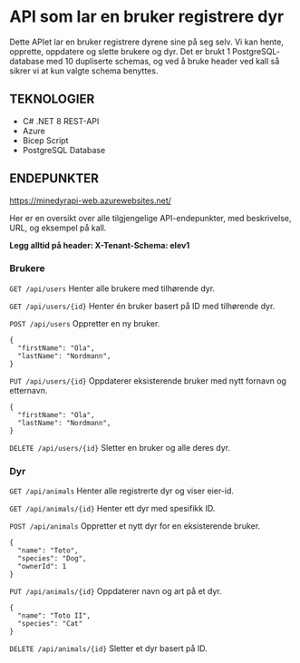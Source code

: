 # API som lar en bruker registrere dyr
Dette APIet lar en bruker registrere dyrene sine på seg selv. Vi kan hente, opprette, oppdatere og slette brukere og dyr.
Det er brukt 1 PostgreSQL- database med 10 dupliserte schemas, og ved å bruke header ved kall så sikrer vi at kun valgte schema benyttes.

## TEKNOLOGIER
- C# .NET 8 REST-API
- Azure
- Bicep Script
- PostgreSQL Database

## ENDEPUNKTER

https://minedyrapi-web.azurewebsites.net/

Her er en oversikt over alle tilgjengelige API-endepunkter, med beskrivelse, URL, og eksempel på kall. 

**Legg alltid på header: X-Tenant-Schema: elev1**

### Brukere

```GET /api/users```
Henter alle brukere med tilhørende dyr.

```GET /api/users/{id}```
Henter én bruker basert på ID med tilhørende dyr.

```POST /api/users```
Oppretter en ny bruker.

```
{
  "firstName": "Ola",
  "lastName": "Nordmann",
}
```

```PUT /api/users/{id}```
Oppdaterer eksisterende bruker med nytt fornavn og etternavn.

```
{
  "firstName": "Ola",
  "lastName": "Nordmann",
}
```

```DELETE /api/users/{id}```
Sletter en bruker og alle deres dyr.

### Dyr

```GET /api/animals```
Henter alle registrerte dyr og viser eier-id.

```GET /api/animals/{id}```
Henter ett dyr med spesifikk ID.

```POST /api/animals```
Oppretter et nytt dyr for en eksisterende bruker.

```
{
  "name": "Toto",
  "species": "Dog",
  "ownerId": 1
}
```

```PUT /api/animals/{id}```
Oppdaterer navn og art på et dyr.

```
{
  "name": "Toto II",
  "species": "Cat"
}
```

```DELETE /api/animals/{id}```
Sletter et dyr basert på ID.
